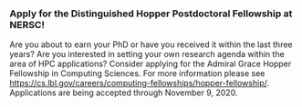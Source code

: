### Apply for the Distinguished Hopper Postdoctoral Fellowship at NERSC!

Are you about to earn your PhD or have you received it within the last three
years? Are you interested in setting your own research agenda within the area of
HPC applications? Consider applying for the Admiral Grace Hopper Fellowship in
Computing Sciences. For more information please see 
<https://cs.lbl.gov/careers/computing-fellowships/hopper-fellowship/>.
Applications are being accepted through November 9, 2020.
